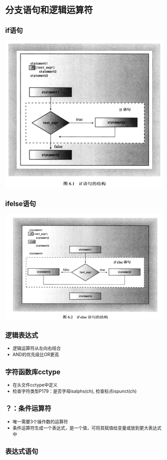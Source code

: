 # 分支语句和逻辑运算符

## if语句
![if语句](./if语句.png)

## ifelse语句
![ifelse语句](./ifelse语句.png)

## 逻辑表达式
- 逻辑运算符从左向右结合
- AND的优先级比OR更高

## 字符函数库cctype
- 在头文件cctype中定义
- 检查字符类型P179：是否字母isalphs(ch), 检查标点ispunct(ch)

## ？：条件运算符
- 唯一需要3个操作数的运算符
- 条件运算符生成一个表达式，是一个值，可将其赋值给变量或放到更大表达式中

## 表达式语句
